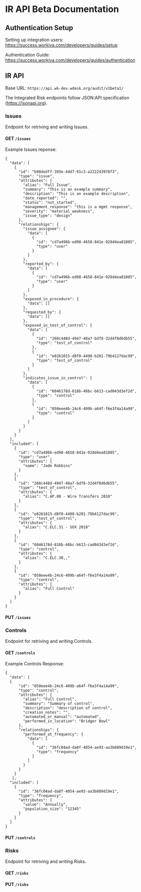# IR API Beta Documentation

## Authentication Setup
Setting up integration users: https://success.workiva.com/developers/guides/setup

Authentication Guide: https://success.workiva.com/developers/guides/authentication

## IR API
Base URL: `https://api.wk-dev.wdesk.org/audit/v1beta1/`

The Integrated Risk endpoints follow JSON:API specification (https://jsonapi.org).

### Issues
Endpoint for retriving and writing Issues.

#### GET `/issues`

Example Issues reponse:
```
{
  "data": [
    {
      "id": "b98dedff-393e-44d7-91c3-a222243978f3",
      "type": "issue",
      "attributes": {
        "alias": "Full Issue",
        "summary": "This is an example summary",
        "description": "This is an example description",
        "date_reported": "",
        "status": "not_started",
        "management_response": "this is a mgmt response",
        "severity": "material_weakness",
        "issue_type": "design"
      },
      "relationships": {
        "issue_assignee": {
          "data": [
            {
              "id": "cd7a496b-ed98-4658-841e-928d4ea81085",
              "type": "user"
            }
          ]
        },
        "reported_by": {
          "data": [
            {
              "id": "cd7a496b-ed98-4658-841e-928d4ea81085",
              "type": "user"
            }
          ]
        },
        "exposed_in_procedure": {
          "data": []
        },
        "requested_by": {
          "data": []
        },
        "exposed_in_test_of_control": {
          "data": [
            {
              "id": "268c448d-4947-48a7-bdf8-32d4f8d6db55",
              "type": "test_of_control"
            },
            {
              "id": "e8261015-d8f0-4498-b201-79b4127dac99",
              "type": "test_of_control"
            }
          ]
        },
        "indicates_issue_in_control": {
          "data": [
            {
              "id": "6046178d-818b-46bc-b613-cad043d3ef2d",
              "type": "control"
            },
            {
              "id": "050eee4b-24c6-409b-a64f-f6e3f4a14a99",
              "type": "control"
            }
          ]
        }
      }
    }
  ],
  "included": [
    {
      "id": "cd7a496b-ed98-4658-841e-928d4ea81085",
      "type": "user",
      "attributes": {
        "name": "Jade Robbins"
      }
    },
    {
      "id": "268c448d-4947-48a7-bdf8-32d4f8d6db55",
      "type": "test_of_control",
      "attributes": {
        "alias": "C.AP.08 - Wire Transfers 2018"
      }
    },
    {
      "id": "e8261015-d8f0-4498-b201-79b4127dac99",
      "type": "test_of_control",
      "attributes": {
        "alias": "C.ELC.31 - SOX 2018"
      }
    },
    {
      "id": "6046178d-818b-46bc-b613-cad043d3ef2d",
      "type": "control",
      "attributes": {
        "alias": "C.ELC.30,,"
      }
    },
    {
      "id": "050eee4b-24c6-409b-a64f-f6e3f4a14a99",
      "type": "control",
      "attributes": {
        "alias": "Full Control"
      }
    }
  ]
}
```
#### PUT `/issues`


### Controls
Endpoint for retriving and writing Controls.

#### GET `/controls`
Example Controls Response:
```
{
  "data": [
  {
      "id": "050eee4b-24c6-409b-a64f-f6e3f4a14a99",
      "type": "control",
      "attributes": {
        "alias": "Full Control",
        "summary": "Summary of control",
        "description": "description of control",
        "creation_notes": "",
        "automated_or_manual": "automated",
        "performed_in_location": "Bridger Bowl"
      },
      "relationships": {
        "performed_at_frequency": {
          "data": [
            {
              "id": "36fc04ad-da8f-4054-ae93-aa3b889d19e1",
              "type": "frequency"
            }
          ]
        }
      }
    }
   ],
  "included": [
    {
      "id": "36fc04ad-da8f-4054-ae93-aa3b889d19e1",
      "type": "frequency",
      "attributes": {
        "value": "Annually",
        "population_size": "12345"
      }
    }
  ]
}
```
#### PUT `/controls`


### Risks
Endpoint for retriving and writing Risks.

#### GET `/risks`


#### PUT `/risks`

